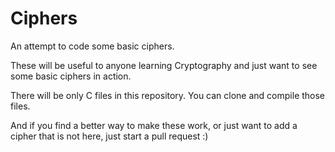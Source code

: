 # Ciphers
An attempt to code some basic ciphers.

These will be useful to anyone learning Cryptography and just want to see some basic ciphers in action.

There will be only C files in this repository.
You can clone and compile those files.

And if you find a better way to make these work, or just want to add a cipher that is not here, just start a pull request :)
